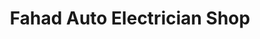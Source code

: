 ---
title: "Fahad Auto Electrician Shop"
url: /karachi/fahad-auto-electrician-shop/
shop: electronics
---